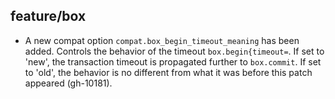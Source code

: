 ## feature/box

* A new compat option `compat.box_begin_timeout_meaning` has been added.
  Controls the behavior of the timeout `box.begin{timeout=`. If set to 'new',
  the transaction timeout is propagated further to `box.commit`. If set to
  'old', the behavior is no different from what it was before this patch
  appeared (gh-10181).
